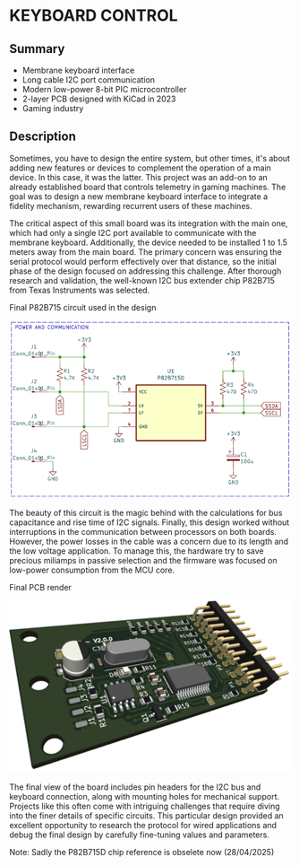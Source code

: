 # KEYBOARD CONTROL

## Summary
- Membrane keyboard interface
- Long cable I2C port communication
- Modern low-power 8-bit PIC microcontroller
- 2-layer PCB designed with KiCad in 2023
- Gaming industry


## Description
Sometimes, you have to design the entire system, but other times, it's about adding new features or devices to complement the operation of a main device. In this case, it was the latter. This project was an add-on to an already established board that controls telemetry in gaming machines. The goal was to design a new membrane keyboard interface to integrate a fidelity mechanism, rewarding recurrent users of these machines.

The critical aspect of this small board was its integration with the main one, which had only a single I2C port available to communicate with the membrane keyboard. Additionally, the device needed to be installed 1 to 1.5 meters away from the main board. The primary concern was ensuring the serial protocol would perform effectively over that distance, so the initial phase of the design focused on addressing this challenge. After thorough research and validation, the well-known I2C bus extender chip P82B715 from Texas Instruments was selected.


Final P82B715 circuit used in the design

![alt text](buffer-circuit.png)


The beauty of this circuit is the magic behind with the calculations for bus capacitance and rise time of I2C signals. Finally, this design worked without interruptions in the communication between processors on both boards. However, the power losses in the cable was a concern due to its length and the low voltage application. To manage this, the hardware try to save precious miliamps in passive selection and the firmware was focused on low-power consumption from the MCU core.


Final PCB render

![alt text](pcb-render.png)


The final view of the board includes pin headers for the I2C bus and keyboard connection, along with mounting holes for mechanical support. Projects like this often come with intriguing challenges that require diving into the finer details of specific circuits. This particular design provided an excellent opportunity to research the protocol for wired applications and debug the final design by carefully fine-tuning values and parameters.

Note: Sadly the P82B715D chip reference is obselete now (28/04/2025)